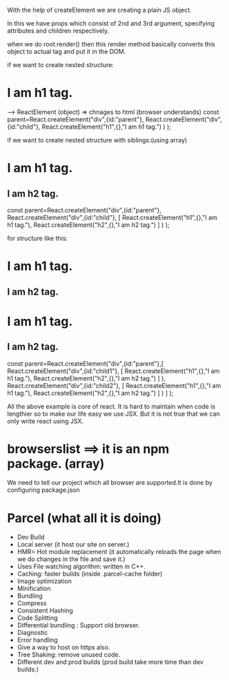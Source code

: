 With the help of createElement we are creating a plain JS object.

In this we have props which consist of 2nd and 3rd argument, specifying 
attributes and children respectively.

when we do root.render() then this render method basically converts this object to actual tag and 
put it in the DOM.


if we want to create nested structure:
  <div id="parent">
      <div id="child">
         <h1> I am h1 tag.</h1>
      </div>
  </div>
  --> ReactElement (object) => chnages to html (browser understands)
 const parent=React.createElement("div",{id:"parent"},
     React.createElement("div",{id:"child"},
         React.createElement("h1",{},"I am h1 tag.")
     )
 );
 
 
 if we want to create nested structure with siblings:(using array)
  <div id="parent">
      <div id="child">
         <h1> I am h1 tag.</h1>
         <h2> I am h2 tag.</h2>
      </div>
  </div>
const parent=React.createElement("div",{id:"parent"},
    React.createElement("div",{id:"child"},
         [
            React.createElement("h1",{},"I am h1 tag."),
            React.createElement("h2",{},"I am h2 tag.")
         ]
     )
 );


 for structure like this:
  <div id="parent">
      <div id="child1">
         <h1> I am h1 tag.</h1>
         <h2> I am h2 tag.</h2>
      </div>
       <div id="child2">
         <h1> I am h1 tag.</h1>
         <h2> I am h2 tag.</h2>
      </div>
  </div>
   const parent=React.createElement("div",{id:"parent"},[
    React.createElement("div",{id:"child1"},
         [
            React.createElement("h1",{},"I am h1 tag."),
            React.createElement("h2",{},"I am h2 tag.")
         ]
     ),
     React.createElement("div",{id:"child2"},
        [
           React.createElement("h1",{},"I am h1 tag."),
           React.createElement("h2",{},"I am h2 tag.")
        ]
    )
    ]
 );

All the above example is core of react. It is hard to maintain when code is lengthier so to make our
life easy we use JSX. But it is not true that we can only write react using JSX.

# browserslist ==> it is an npm package. (array)
We need to tell our project which all browser are supported.It is done by configuring package.json


# Parcel (what all it is doing)
- Dev Build
- Local server (it host our site on server.)
- HMR= Hot module replacement (it automatically reloads the page when we do changes in the file and save it.)
- Uses File watching algorithm: written in C++.
- Caching: faster builds (inside .parcel-cache folder)
- Image optimization
- Minification
- Bundling
- Compress
- Consistent Hashing
- Code Splitting
- Differential bundling : Support old browser.
- Diagnostic
- Error handling
- Give a way to host on https also.
- Tree Shaking: remove unused code.
- Different dev and prod builds (prod build take more time than dev builds.)
